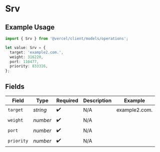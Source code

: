 # Srv

## Example Usage

```typescript
import { Srv } from '@vercel/client/models/operations';

let value: Srv = {
  target: 'example2.com.',
  weight: 316220,
  port: 110477,
  priority: 833316,
};
```

## Fields

| Field      | Type     | Required           | Description | Example       |
| ---------- | -------- | ------------------ | ----------- | ------------- |
| `target`   | _string_ | :heavy_check_mark: | N/A         | example2.com. |
| `weight`   | _number_ | :heavy_check_mark: | N/A         |               |
| `port`     | _number_ | :heavy_check_mark: | N/A         |               |
| `priority` | _number_ | :heavy_check_mark: | N/A         |               |
